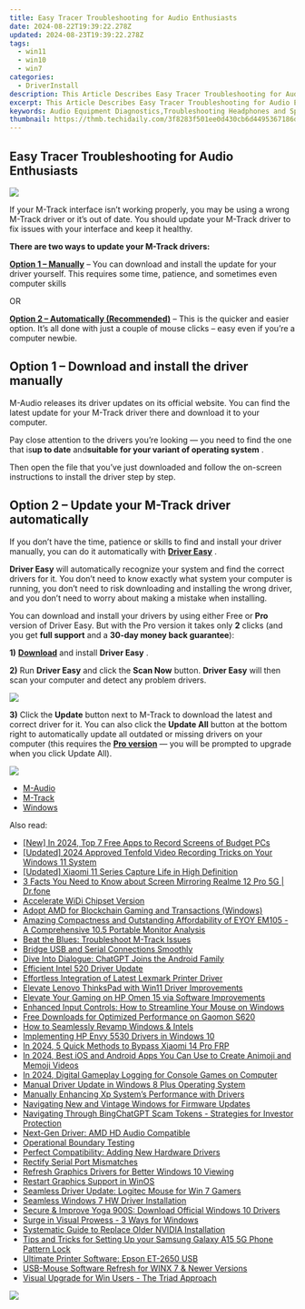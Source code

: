 ```yaml
---
title: Easy Tracer Troubleshooting for Audio Enthusiasts
date: 2024-08-22T19:39:22.278Z
updated: 2024-08-23T19:39:22.278Z
tags:
  - win11
  - win10
  - win7
categories:
  - DriverInstall
description: This Article Describes Easy Tracer Troubleshooting for Audio Enthusiasts
excerpt: This Article Describes Easy Tracer Troubleshooting for Audio Enthusiasts
keywords: Audio Equipment Diagnostics,Troubleshooting Headphones and Speakers,Sound System Troubleshooting Guide,DIY Audio Equipment Fixes,Audio Troubleshooting Tips & Techniques,Enhancing Audio System Performance,Audio Gear Maintenayer and Repair
thumbnail: https://thmb.techidaily.com/3f8283f501ee0d430cb6d4495367186d5cee7442e26fa273382b19ae26cbaade.png
---
```


## Easy Tracer Troubleshooting for Audio Enthusiasts

![](https://images.drivereasy.com/wp-content/uploads/2018/04/img_5ac1cf4423722-300x203.jpg)

 If your M-Track interface isn’t working properly, you may be using a wrong M-Track driver or it’s out of date. You should update your M-Track driver to fix issues with your interface and keep it healthy.

**There are two ways to update your M-Track drivers:**

[**Option 1 – Manually**](#op1) – You can download and install the update for your driver yourself. This requires some time, patience, and sometimes even computer skills

OR

**[Option 2 – Automatically (Recommended)](#op2)**  – This is the quicker and easier option. It’s all done with just a couple of mouse clicks – easy even if you’re a computer newbie.

##  Option 1 – Download and install the driver manually

 M-Audio releases its driver updates on its official website. You can find the latest update for your M-Track driver there and download it to your computer.

 Pay close attention to the drivers you’re looking — you need to find the one that is**up to date** and**suitable for your variant of operating system** .

 Then open the file that you’ve just downloaded and follow the on-screen instructions to install the driver step by step.

##  Option 2 – Update your M-Track driver automatically

 If you don’t have the time, patience or skills to find and install your driver manually, you can do it automatically with [**Driver Easy**](https://tools.techidaily.com/drivereasy/download/) .

**Driver Easy**  will automatically recognize your system and find the correct drivers for it. You don’t need to know exactly what system your computer is running, you don’t need to risk downloading and installing the wrong driver, and you don’t need to worry about making a mistake when installing.

 You can download and install your drivers by using either Free or **Pro**  version of Driver Easy. But with the Pro version it takes only **2**  clicks (and you get **full support** and a **30-day money back guarantee**):

**1)** [**Download**](https://tools.techidaily.com/drivereasy/download/) and install **Driver Easy** .

**2)** Run **Driver Easy** and click the **Scan Now** button. **Driver Easy**  will then scan your computer and detect any problem drivers.

![](https://images.drivereasy.com/wp-content/uploads/2018/03/img_5abddea556a6b.png)

**3)**  Click the **Update**  button next to M-Track to download the latest and correct driver for it. You can also click the **Update All**  button at the bottom right to automatically update all outdated or missing drivers on your computer (this requires the **[Pro version](https://tools.techidaily.com/drivereasy/download/)**  — you will be prompted to upgrade when you click Update All).

![](https://images.drivereasy.com/wp-content/uploads/2018/04/img_5ac1da6a9d2ed.jpg)

* [M-Audio](https://store.drivereasy.com/order/cart.php?PRODS=4731822&QTY=1&AFFILIATE=108875)
* [M-Track](https://store.drivereasy.com/order/cart.php?PRODS=4731822&QTY=1&AFFILIATE=108875)
* [Windows](https://tools.techidaily.com/drivereasy/download/)

<ins class="adsbygoogle"
     style="display:block"
     data-ad-format="autorelaxed"
     data-ad-client="ca-pub-7571918770474297"
     data-ad-slot="1223367746"></ins>



<ins class="adsbygoogle"
     style="display:block"
     data-ad-client="ca-pub-7571918770474297"
     data-ad-slot="8358498916"
     data-ad-format="auto"
     data-full-width-responsive="true"></ins>





<span class="atpl-alsoreadstyle">Also read:</span>
<div><ul>
<li><a href="https://visual-screen-recording.techidaily.com/new-in-2024-top-7-free-apps-to-record-screens-of-budget-pcs/"><u>[New] In 2024, Top 7 Free Apps to Record Screens of Budget PCs</u></a></li>
<li><a href="https://screen-mirroring-recording.techidaily.com/updated-2024-approved-tenfold-video-recording-tricks-on-your-windows-11-system/"><u>[Updated] 2024 Approved  Tenfold Video Recording Tricks on Your Windows 11 System</u></a></li>
<li><a href="https://screen-sharing-recording.techidaily.com/updated-xiaomi-11-series-capture-life-in-high-definition/"><u>[Updated] Xiaomi 11 Series  Capture Life in High Definition</u></a></li>
<li><a href="https://screen-mirror.techidaily.com/3-facts-you-need-to-know-about-screen-mirroring-realme-12-pro-5g-drfone-by-drfone-android/"><u>3 Facts You Need to Know about Screen Mirroring Realme 12 Pro 5G | Dr.fone</u></a></li>
<li><a href="https://driver-install.techidaily.com/accelerate-widi-chipset-version/"><u>Accelerate WiDi Chipset Version</u></a></li>
<li><a href="https://driver-install.techidaily.com/adopt-amd-for-blockchain-gaming-and-transactions-windows/"><u>Adopt AMD for Blockchain Gaming and Transactions (Windows)</u></a></li>
<li><a href="https://hardware-updates.techidaily.com/amazing-compactness-and-outstanding-affordability-of-eyoy-em105-a-comprehensive-105-portable-monitor-analysis/"><u>Amazing Compactness and Outstanding Affordability of EYOY EM105 - A Comprehensive 10.5 Portable Monitor Analysis</u></a></li>
<li><a href="https://driver-install.techidaily.com/beat-the-blues-troubleshoot-m-track-issues/"><u>Beat the Blues: Troubleshoot M-Track Issues</u></a></li>
<li><a href="https://driver-install.techidaily.com/bridge-usb-and-serial-connections-smoothly/"><u>Bridge USB and Serial Connections Smoothly</u></a></li>
<li><a href="https://tech-hub.techidaily.com/dive-into-dialogue-chatgpt-joins-the-android-family/"><u>Dive Into Dialogue: ChatGPT Joins the Android Family</u></a></li>
<li><a href="https://driver-install.techidaily.com/efficient-intel-520-driver-update/"><u>Efficient Intel 520 Driver Update</u></a></li>
<li><a href="https://driver-install.techidaily.com/effortless-integration-of-latest-lexmark-printer-driver/"><u>Effortless Integration of Latest Lexmark Printer Driver</u></a></li>
<li><a href="https://driver-install.techidaily.com/elevate-lenovo-thinkspad-with-win11-driver-improvements/"><u>Elevate Lenovo ThinksPad with Win11 Driver Improvements</u></a></li>
<li><a href="https://driver-install.techidaily.com/elevate-your-gaming-on-hp-omen-15-via-software-improvements/"><u>Elevate Your Gaming on HP Omen 15 via Software Improvements</u></a></li>
<li><a href="https://driver-install.techidaily.com/enhanced-input-controls-how-to-streamline-your-mouse-on-windows/"><u>Enhanced Input Controls: How to Streamline Your Mouse on Windows</u></a></li>
<li><a href="https://driver-install.techidaily.com/free-downloads-for-optimized-performance-on-gaomon-s620/"><u>Free Downloads for Optimized Performance on Gaomon S620</u></a></li>
<li><a href="https://driver-install.techidaily.com/how-to-seamlessly-revamp-windows-and-intels/"><u>How to Seamlessly Revamp Windows & Intels</u></a></li>
<li><a href="https://driver-install.techidaily.com/implementing-hp-envy-5530-drivers-in-windows-10/"><u>Implementing HP Envy 5530 Drivers in Windows 10</u></a></li>
<li><a href="https://bypass-frp.techidaily.com/in-2024-5-quick-methods-to-bypass-xiaomi-14-pro-frp-by-drfone-android/"><u>In 2024, 5 Quick Methods to Bypass Xiaomi 14 Pro FRP</u></a></li>
<li><a href="https://meme-emoji.techidaily.com/in-2024-best-ios-and-android-apps-you-can-use-to-create-animoji-and-memoji-videos/"><u>In 2024, Best iOS and Android Apps You Can Use to Create Animoji and Memoji Videos</u></a></li>
<li><a href="https://visual-screen-recording.techidaily.com/in-2024-digital-gameplay-logging-for-console-games-on-computer/"><u>In 2024, Digital Gameplay Logging for Console Games on Computer</u></a></li>
<li><a href="https://driver-install.techidaily.com/manual-driver-update-in-windows-8-plus-operating-system/"><u>Manual Driver Update in Windows 8 Plus Operating System</u></a></li>
<li><a href="https://driver-install.techidaily.com/manually-enhancing-xp-systems-performance-with-drivers/"><u>Manually Enhancing Xp System’s Performance with Drivers</u></a></li>
<li><a href="https://driver-install.techidaily.com/navigating-new-and-vintage-windows-for-firmware-updates/"><u>Navigating New and Vintage Windows for Firmware Updates</u></a></li>
<li><a href="https://tech-haven.techidaily.com/navigating-through-bingchatgpt-scam-tokens-strategies-for-investor-protection/"><u>Navigating Through BingChatGPT Scam Tokens - Strategies for Investor Protection</u></a></li>
<li><a href="https://driver-install.techidaily.com/next-gen-driver-amd-hd-audio-compatible/"><u>Next-Gen Driver: AMD HD Audio Compatible</u></a></li>
<li><a href="https://driver-install.techidaily.com/operational-boundary-testing/"><u>Operational Boundary Testing</u></a></li>
<li><a href="https://driver-install.techidaily.com/perfect-compatibility-adding-new-hardware-drivers/"><u>Perfect Compatibility: Adding New Hardware Drivers</u></a></li>
<li><a href="https://driver-install.techidaily.com/rectify-serial-port-mismatches/"><u>Rectify Serial Port Mismatches</u></a></li>
<li><a href="https://driver-install.techidaily.com/refresh-graphics-drivers-for-better-windows-10-viewing/"><u>Refresh Graphics Drivers for Better Windows 10 Viewing</u></a></li>
<li><a href="https://driver-install.techidaily.com/restart-graphics-support-in-winos/"><u>Restart Graphics Support in WinOS</u></a></li>
<li><a href="https://driver-install.techidaily.com/seamless-driver-update-logitec-mouse-for-win-7-gamers/"><u>Seamless Driver Update: Logitec Mouse for Win 7 Gamers</u></a></li>
<li><a href="https://driver-install.techidaily.com/seamless-windows-7-hw-driver-installation/"><u>Seamless Windows 7 HW Driver Installation</u></a></li>
<li><a href="https://driver-install.techidaily.com/secure-and-improve-yoga-900s-download-official-windows-10-drivers/"><u>Secure & Improve Yoga 900S: Download Official Windows 10 Drivers</u></a></li>
<li><a href="https://driver-install.techidaily.com/surge-in-visual-prowess-3-ways-for-windows/"><u>Surge in Visual Prowess - 3 Ways for Windows</u></a></li>
<li><a href="https://driver-install.techidaily.com/systematic-guide-to-replace-older-nvidia-installation/"><u>Systematic Guide to Replace Older NVIDIA Installation</u></a></li>
<li><a href="https://android-unlock.techidaily.com/tips-and-tricks-for-setting-up-your-samsung-galaxy-a15-5g-phone-pattern-lock-by-drfone-android/"><u>Tips and Tricks for Setting Up your Samsung Galaxy A15 5G Phone Pattern Lock</u></a></li>
<li><a href="https://driver-install.techidaily.com/ultimate-printer-software-epson-et-2650-usb/"><u>Ultimate Printer Software: Epson ET-2650 USB</u></a></li>
<li><a href="https://driver-install.techidaily.com/usb-mouse-software-refresh-for-winx-7-and-newer-versions/"><u>USB-Mouse Software Refresh for WINX 7 & Newer Versions</u></a></li>
<li><a href="https://driver-install.techidaily.com/visual-upgrade-for-win-users-the-triad-approach/"><u>Visual Upgrade for Win Users - The Triad Approach</u></a></li>
</ul></div>

<!-- affiliate ads begin -->
<a href="https://store.revouninstaller.com/order/checkout.php?PRODS=28010250&QTY=1&AFFILIATE=108875&CART=1"><img src="https://secure.avangate.com/images/merchant/4282ec8de8c9be897e7aff4aa231b1a4/336__280a.jpg" border="0"></a>
<!-- affiliate ads end -->